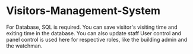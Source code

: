 # Visitors-Management-System

For Database, SQL is required. 
You can save visitor's visiting time and exiting time in the database.
You can also update staff
User control and panel control is used here for respective roles, like the building admin and the watchman.
